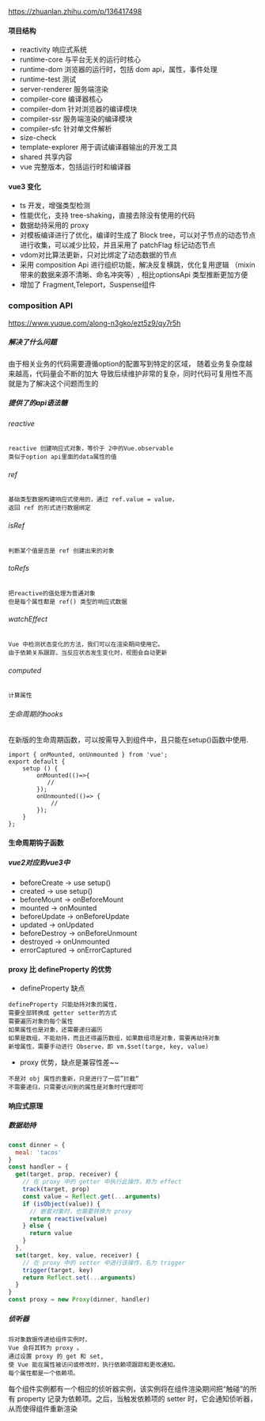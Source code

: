 https://zhuanlan.zhihu.com/p/136417498
#### 项目结构
* reactivity 响应式系统
* runtime-core 与平台无关的运行时核心
* runtime-dom 浏览器的运行时，包括 dom api，属性，事件处理 
* runtime-test 测试
* server-renderer 服务端渲染
* compiler-core 编译器核心
* compiler-dom 针对浏览器的编译模块
* compiler-ssr 服务端渲染的编译模块
* compiler-sfc 针对单文件解析
* size-check
* template-explorer 用于调试编译器输出的开发工具
* shared 共享内容
* vue 完整版本，包括运行时和编译器

#### vue3 变化
* ts 开发，增强类型检测
* 性能优化，支持 tree-shaking，直接去除没有使用的代码
* 数据劫持采用的 proxy 
* 对模板编译进行了优化，编译时生成了 Block tree，可以对子节点的动态节点进行收集，可以减少比较，并且采用了 patchFlag 标记动态节点
* vdom对比算法更新，只对比绑定了动态数据的节点
* 采用 composition Api 进行组织功能，解决反复横跳，优化复用逻辑 （mixin带来的数据来源不清晰、命名冲突等）, 相比optionsApi 类型推断更加方便
* 增加了 Fragment,Teleport，Suspense组件

### composition API
https://www.yuque.com/along-n3gko/ezt5z9/qy7r5h
##### 解决了什么问题
由于相关业务的代码需要遵循option的配置写到特定的区域，
随着业务复杂度越来越高，代码量会不断的加大
导致后续维护非常的复杂，同时代码可复用性不高
就是为了解决这个问题而生的
##### 提供了的api语法糖
###### reactive
```
reactive 创建响应式对象，等价于 2中的Vue.observable
类似于option api里面的data属性的值
```
###### ref
```
基础类型数据构建响应式使用的，通过 ref.value = value， 
返回 ref 的形式进行数据绑定
```
###### isRef
```
判断某个值是否是 ref 创建出来的对象
```
###### toRefs
```
把reactive的值处理为普通对象
但是每个属性都是 ref() 类型的响应式数据
```
###### watchEffect
```
Vue 中检测状态变化的方法，我们可以在渲染期间使用它。 
由于依赖关系跟踪，当反应状态发生变化时，视图会自动更新
```
###### computed
```
计算属性
```


###### 生命周期的hooks
在新版的生命周期函数，可以按需导入到组件中，且只能在setup()函数中使用.
```
import { onMounted, onUnmounted } from 'vue';
export default {
    setup () {
        onMounted(()=>{
           //
        });
        onUnmounted(()=> {
            //
        });
    }
};
```
#### 生命周期钩子函数
##### vue2对应到vue3中
* beforeCreate -> use setup()
* created -> use setup()
* beforeMount -> onBeforeMount
* mounted -> onMounted
* beforeUpdate -> onBeforeUpdate
* updated -> onUpdated
* beforeDestroy -> onBeforeUnmount
* destroyed -> onUnmounted
* errorCaptured -> onErrorCaptured


#### proxy 比 defineProperty 的优势
* defineProperty 缺点
```
defineProperty 只能劫持对象的属性，
需要全部转换成 getter setter的方式
需要遍历对象的每个属性
如果属性也是对象，还需要递归遍历
如果是数组，不能劫持，而且还得遍历数组，如果数组项是对象，需要再劫持对象
新增属性，需要手动进行 Observe，即 vm.$set(targe, key, value)
```
* proxy 优势，缺点是兼容性差~~
```
不是对 obj 属性的重新，只是进行了一层”拦截“
不需要递归，只需要访问到的属性是对象时代理即可
```

#### 响应式原理
##### 数据劫持
```js
const dinner = {
  meal: 'tacos'
}
const handler = { 
  get(target, prop, receiver) {
    // 在 proxy 中的 getter 中执行此操作，称为 effect
    track(target, prop)  
    const value = Reflect.get(...arguments)
    if (isObject(value)) {
      // 嵌套对象时，也需要转换为 proxy
      return reactive(value)
    } else {
      return value
    }
  },
  set(target, key, value, receiver) {
    // 在 proxy 中的 setter 中进行该操作，名为 trigger
    trigger(target, key)
    return Reflect.set(...arguments)
  }
}
const proxy = new Proxy(dinner, handler)
```
##### 侦听器
```
将对象数据传递给组件实例时，
Vue 会将其转为 proxy 。
通过设置 proxy 的 get 和 set, 
使 Vue 能在属性被访问或修改时，执行依赖项跟踪和更改通知。
每个属性都是一个依赖项。
```
每个组件实例都有一个相应的侦听器实例，该实例将在组件渲染期间把“触碰”的所有 property 记录为依赖项。之后，当触发依赖项的 setter 时，它会通知侦听器，从而使得组件重新渲染
```js

```
